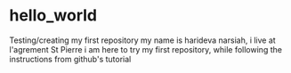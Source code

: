 # hello_world
Testing/creating my first repository
my name is harideva narsiah, i live at l'agrement St Pierre
i am here to try my first repository, while following the instructions from github's tutorial

